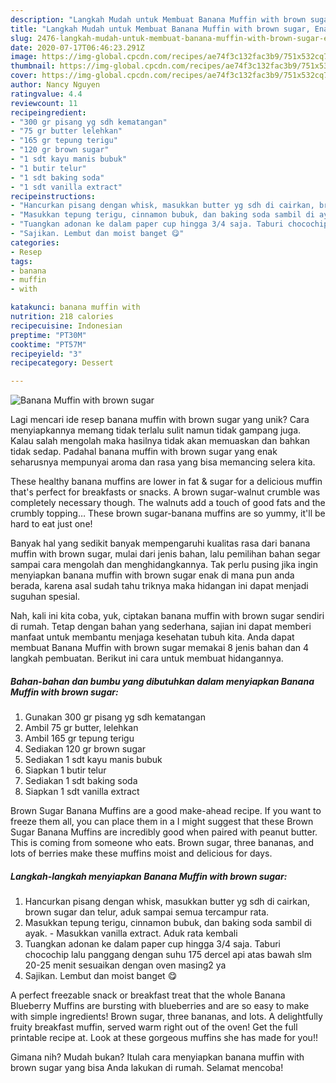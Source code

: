 ```yaml
---
description: "Langkah Mudah untuk Membuat Banana Muffin with brown sugar, Enak Banget"
title: "Langkah Mudah untuk Membuat Banana Muffin with brown sugar, Enak Banget"
slug: 2476-langkah-mudah-untuk-membuat-banana-muffin-with-brown-sugar-enak-banget
date: 2020-07-17T06:46:23.291Z
image: https://img-global.cpcdn.com/recipes/ae74f3c132fac3b9/751x532cq70/banana-muffin-with-brown-sugar-foto-resep-utama.jpg
thumbnail: https://img-global.cpcdn.com/recipes/ae74f3c132fac3b9/751x532cq70/banana-muffin-with-brown-sugar-foto-resep-utama.jpg
cover: https://img-global.cpcdn.com/recipes/ae74f3c132fac3b9/751x532cq70/banana-muffin-with-brown-sugar-foto-resep-utama.jpg
author: Nancy Nguyen
ratingvalue: 4.4
reviewcount: 11
recipeingredient:
- "300 gr pisang yg sdh kematangan"
- "75 gr butter lelehkan"
- "165 gr tepung terigu"
- "120 gr brown sugar"
- "1 sdt kayu manis bubuk"
- "1 butir telur"
- "1 sdt baking soda"
- "1 sdt vanilla extract"
recipeinstructions:
- "Hancurkan pisang dengan whisk, masukkan butter yg sdh di cairkan, brown sugar dan telur, aduk sampai semua tercampur rata."
- "Masukkan tepung terigu, cinnamon bubuk, dan baking soda sambil di ayak. Masukkan vanilla extract. Aduk rata kembali"
- "Tuangkan adonan ke dalam paper cup hingga 3/4 saja. Taburi chocochip lalu panggang dengan suhu 175 dercel api atas bawah slm 20-25 menit sesuaikan dengan oven masing2 ya"
- "Sajikan. Lembut dan moist banget 😋"
categories:
- Resep
tags:
- banana
- muffin
- with

katakunci: banana muffin with 
nutrition: 218 calories
recipecuisine: Indonesian
preptime: "PT30M"
cooktime: "PT57M"
recipeyield: "3"
recipecategory: Dessert

---
```



![Banana Muffin with brown sugar](https://img-global.cpcdn.com/recipes/ae74f3c132fac3b9/751x532cq70/banana-muffin-with-brown-sugar-foto-resep-utama.jpg)

Lagi mencari ide resep banana muffin with brown sugar yang unik? Cara menyiapkannya memang tidak terlalu sulit namun tidak gampang juga. Kalau salah mengolah maka hasilnya tidak akan memuaskan dan bahkan tidak sedap. Padahal banana muffin with brown sugar yang enak seharusnya mempunyai aroma dan rasa yang bisa memancing selera kita.

These healthy banana muffins are lower in fat &amp; sugar for a delicious muffin that&#39;s perfect for breakfasts or snacks. A brown sugar-walnut crumble was completely necessary though. The walnuts add a touch of good fats and the crumbly topping… These brown sugar-banana muffins are so yummy, it&#39;ll be hard to eat just one!

Banyak hal yang sedikit banyak mempengaruhi kualitas rasa dari banana muffin with brown sugar, mulai dari jenis bahan, lalu pemilihan bahan segar sampai cara mengolah dan menghidangkannya. Tak perlu pusing jika ingin menyiapkan banana muffin with brown sugar enak di mana pun anda berada, karena asal sudah tahu triknya maka hidangan ini dapat menjadi suguhan spesial.


Nah, kali ini kita coba, yuk, ciptakan banana muffin with brown sugar sendiri di rumah. Tetap dengan bahan yang sederhana, sajian ini dapat memberi manfaat untuk membantu menjaga kesehatan tubuh kita. Anda dapat membuat Banana Muffin with brown sugar memakai 8 jenis bahan dan 4 langkah pembuatan. Berikut ini cara untuk membuat hidangannya.

<!--inarticleads1-->

##### Bahan-bahan dan bumbu yang dibutuhkan dalam menyiapkan Banana Muffin with brown sugar:

1. Gunakan 300 gr pisang yg sdh kematangan
1. Ambil 75 gr butter, lelehkan
1. Ambil 165 gr tepung terigu
1. Sediakan 120 gr brown sugar
1. Sediakan 1 sdt kayu manis bubuk
1. Siapkan 1 butir telur
1. Sediakan 1 sdt baking soda
1. Siapkan 1 sdt vanilla extract


Brown Sugar Banana Muffins are a good make-ahead recipe. If you want to freeze them all, you can place them in a I might suggest that these Brown Sugar Banana Muffins are incredibly good when paired with peanut butter. This is coming from someone who eats. Brown sugar, three bananas, and lots of berries make these muffins moist and delicious for days. 

<!--inarticleads2-->

##### Langkah-langkah menyiapkan Banana Muffin with brown sugar:

1. Hancurkan pisang dengan whisk, masukkan butter yg sdh di cairkan, brown sugar dan telur, aduk sampai semua tercampur rata.
1. Masukkan tepung terigu, cinnamon bubuk, dan baking soda sambil di ayak. - Masukkan vanilla extract. Aduk rata kembali
1. Tuangkan adonan ke dalam paper cup hingga 3/4 saja. Taburi chocochip lalu panggang dengan suhu 175 dercel api atas bawah slm 20-25 menit sesuaikan dengan oven masing2 ya
1. Sajikan. Lembut dan moist banget 😋


A perfect freezable snack or breakfast treat that the whole Banana Blueberry Muffins are bursting with blueberries and are so easy to make with simple ingredients! Brown sugar, three bananas, and lots. A delightfully fruity breakfast muffin, served warm right out of the oven! Get the full printable recipe at. Look at these gorgeous muffins she has made for you!! 

Gimana nih? Mudah bukan? Itulah cara menyiapkan banana muffin with brown sugar yang bisa Anda lakukan di rumah. Selamat mencoba!
